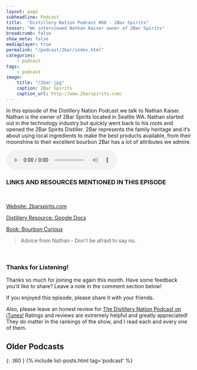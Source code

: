 ```yaml
---
layout: page
subheadline: Podcast
title:  "Distillery Nation Podcast #08 - 2Bar Spirits"
teaser: "We interviewed Nathan Kaiser owner of 2Bar Spirits"
breadcrumb: false
show_meta: false
mediaplayer: true
permalink: "/podcast/2bar/index.html"
categories:
    - podcast
tags:
    - podcast
image:
    title: "/2bar.jpg"
    caption: 2Bar Spirits
    caption_url: http://www.2barspirits.com/
---
```

In this episode of the Distillery Nation Podcast we talk to Nathan Kaiser. Nathan is the owner of 2Bar Spirits located in Seattle WA. Nathan started out in the technology industry but quickly went back to his roots and opened the 2Bar Spirits Distiller. 2Bar represents the family heritage and it’s about using local ingredients to make the best products available, from their moonshine to their excellent bourbon 2Bar has a lot of attributes we admire.


<audio controls>
  <source src="http://www.mastrogiannisdistillery.com/distillerynation/2016/008-DNP-2bar.mp3" controls="true" type="audio/mpeg">
Your browser does not support the audio element.
</audio>


<h3>LINKS AND RESOURCES MENTIONED IN THIS EPISODE</h3>
<br>

[Website: 2barspirits.com][1]

[Distillery Resource: Google Docs][2]

[Book: Bourbon Curious][3]



<blockquote>Advice from Nathan - Don't be afraid to say no.</blockquote>

 [1]: http://www.2barspirits.com/
 [2]: https://www.google.com/docs/about/
 [3]: http://www.amazon.com/gp/product/0760347409?ie=UTF8&camp=1789&creativeASIN=0760347409&linkCode=xm2&tag=distille-20

 

<br>

<h3>Thanks for Listening!</h3>

Thanks so much for joining me again this month. Have some feedback you’d like to share? Leave a note in the comment section below!

If you enjoyed this episode, please share it with your friends.

Also, please leave an honest review for [The Distillery Nation Podcast on iTunes!][5] Ratings and reviews are extremely helpful and greatly appreciated! They do matter in the rankings of the show, and I read each and every one of them.


[5]: https://itunes.apple.com/us/podcast/distillery-nation-podcast/id1040367741


## Older Podcasts
{: .t60 }
{% include list-posts.html tag='podcast' %}